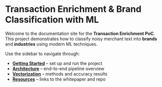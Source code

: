 # Transaction Enrichment & Brand Classification with ML

Welcome to the documentation site for the **Transaction Enrichment PoC**.  
This project demonstrates how to classify noisy merchant text into **brands** and **industries** using modern ML techniques.

Use the sidebar to navigate through:

- **[Getting Started](getting-started.md)** – set up and run the project
- **[Architecture](architecture.md)** – end-to-end pipeline overview
- **[Vectorization](vectorization.md)** – methods and accuracy results
- **[Resources](resources.md)** – links to the whitepaper and repo
